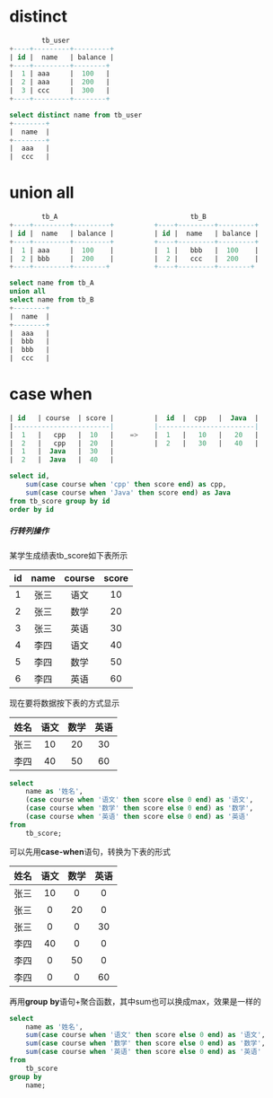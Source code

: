 # distinct

```sql
        tb_user
+----+---------+---------+
| id | 	name   | balance |
+----+---------+--------+
|  1 | aaa     |  100 	|
|  2 | aaa     |  200 	|
|  3 | ccc     |  300 	|
+----+---------+--------+

select distinct name from tb_user
+--------+
|  name  |
+--------+
|  aaa   |
|  ccc   |
```

# union all
```sql
        tb_A								 tb_B
+----+---------+---------+			+----+---------+---------+
| id | 	name   | balance |			| id | 	name   | balance |
+----+---------+---------+			+----+---------+---------+
|  1 | aaa     |  100 	 |			|  1 |   bbb   |  100    |
|  2 | bbb     |  200 	 |			|  2 |   ccc   |  200    |
+----+---------+--------+			+----+---------+--------+

select name from tb_A
union all
select name from tb_B
+--------+
|  name  |
+--------+
|  aaa   |
|  bbb   |
|  bbb   |
|  ccc   |
```

# case when

```sql
| id   | course  | score |			|  id  |  cpp   |  Java  |
|------------------------|			|------------------------|
|  1   |   cpp   |  10   |	  =>  	|  1   |   10   |   20   |
|  2   |   cpp   |  20   | 			|  2   |   30   |   40   |
|  1   |  Java   |  30   |
|  2   |  Java   |  40   |

select id, 
	sum(case course when 'cpp' then score end) as cpp, 
	sum(case course when 'Java' then score end) as Java
from tb_score group by id
order by id
```

##### 行转列操作

某学生成绩表tb_score如下表所示

|  id  | name | course | score |
| :--: | :--: | :----: | :---: |
|  1   | 张三 |  语文  |  10   |
|  2   | 张三 |  数学  |  20   |
|  3   | 张三 |  英语  |  30   |
|  4   | 李四 |  语文  |  40   |
|  5   | 李四 |  数学  |  50   |
|  6   | 李四 |  英语  |  60   |

现在要将数据按下表的方式显示

| 姓名 | 语文 | 数学 | 英语 |
| :--: | :--: | :--: | :--: |
| 张三 |  10  |  20  |  30  |
| 李四 |  40  |  50  |  60  |



``` sql
select
    name as '姓名',
    (case course when '语文' then score else 0 end) as '语文',
    (case course when '数学' then score else 0 end) as '数学',
    (case course when '英语' then score else 0 end) as '英语'
from
    tb_score;
```

可以先用**case-when**语句，转换为下表的形式

| 姓名 | 语文 | 数学 | 英语 |
| :--: | :--: | :--: | :--: |
| 张三 |  10  |  0   |  0   |
| 张三 |  0   |  20  |  0   |
| 张三 |  0   |  0   |  30  |
| 李四 |  40  |  0   |  0   |
| 李四 |  0   |  50  |  0   |
| 李四 |  0   |  0   |  60  |

再用**group** **by**语句+聚合函数，其中sum也可以换成max，效果是一样的

```sql
select 
    name as '姓名',
    sum(case course when '语文' then score else 0 end) as '语文',
    sum(case course when '数学' then score else 0 end) as '数学',
    sum(case course when '英语' then score else 0 end) as '英语'
from
    tb_score
group by
    name;
```

